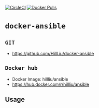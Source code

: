 [![CircleCI](https://circleci.com/gh/HillLiu/docker-ansible/tree/main.svg?style=svg)](https://circleci.com/gh/HillLiu/docker-ansible/tree/main)
[![Docker Pulls](https://img.shields.io/docker/pulls/hillliu/ansible.svg)](https://hub.docker.com/r/hillliu/ansible)

# `docker-ansible`


## `GIT`
   * https://github.com/HillLiu/docker-ansible

## `Docker hub`
   * Docker Image: hillliu/ansible
   * https://hub.docker.com/r/hillliu/ansible

## Usage
```

```
